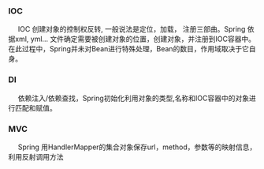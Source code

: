 ###  IOC
&nbsp;&nbsp;&nbsp;&nbsp;&nbsp;IOC 创建对象的控制权反转, 一般说法是定位，加载， 注册三部曲。Spring 依据xml, yml... 文件确定需要被创建对象的位置，创建对象，并注册到IOC容器中。在此过程中，Spring并未对Bean进行特殊处理，Bean的数目，作用域取决于它自身。 
### DI
&nbsp;&nbsp;&nbsp;&nbsp;&nbsp;依赖注入/依赖查找，Spring初始化利用对象的类型,名称和IOC容器中的对象进行匹配和赋值。
### MVC
&nbsp;&nbsp;&nbsp;&nbsp;&nbsp;Spring 用HandlerMapper的集合对象保存url，method，参数等的映射信息，利用反射调用方法